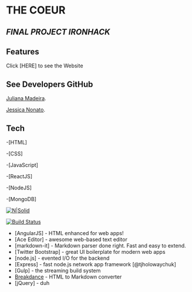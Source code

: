 # THE COEUR

## _FINAL PROJECT IRONHACK_

## Features

Click [HERE] to see the Website

## See Developers GitHub

 [Juliana Madeira](https://github.com/Juliana-Madeira).
 
 [Jessica Nonato](https://github.com/JessicaNonato).
 
## Tech

-[HTML]

-[CSS]

-[JavaScript]

-[ReactJS]

-[NodeJS]

-[MongoDB]
 
[![N|Solid](https://cldup.com/dTxpPi9lDf.thumb.png)](https://nodesource.com/products/nsolid)

[![Build Status](https://travis-ci.org/joemccann/dillinger.svg?branch=master)](https://travis-ci.org/joemccann/dillinger)




- [AngularJS] - HTML enhanced for web apps!
- [Ace Editor] - awesome web-based text editor
- [markdown-it] - Markdown parser done right. Fast and easy to extend.
- [Twitter Bootstrap] - great UI boilerplate for modern web apps
- [node.js] - evented I/O for the backend
- [Express] - fast node.js network app framework [@tjholowaychuk]
- [Gulp] - the streaming build system
- [Breakdance](https://breakdance.github.io/breakdance/) - HTML
to Markdown converter
- [jQuery] - duh

